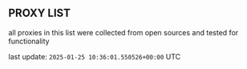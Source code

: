 ## PROXY LIST

all proxies in this list were collected from open sources and tested for functionality

last update: `2025-01-25 10:36:01.550526+00:00` UTC